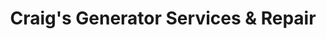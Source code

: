 ---
title: "Craig's Generator Services & Repair"
url: /pensacola/craigs-generator-services-and-repair/
shop: electrical
---